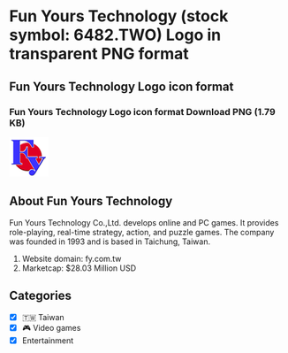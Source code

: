 # Fun Yours Technology (stock symbol: 6482.TWO) Logo in transparent PNG format

## Fun Yours Technology Logo icon format

### Fun Yours Technology Logo icon format Download PNG (1.79 KB)

![Fun Yours Technology Logo icon format Download PNG (1.79 KB)](/img/orig/6482.TWO-9ba2ec18.png)

## About Fun Yours Technology

Fun Yours Technology Co.,Ltd. develops online and PC games. It provides role-playing, real-time strategy, action, and puzzle games. The company was founded in 1993 and is based in Taichung, Taiwan.

1. Website domain: fy.com.tw
2. Marketcap: $28.03 Million USD


## Categories
- [x] 🇹🇼 Taiwan
- [x] 🎮 Video games
- [x] Entertainment
